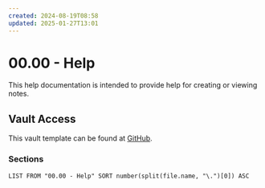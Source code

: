 ```yaml
---
created: 2024-08-19T08:58
updated: 2025-01-27T13:01
---
```

# 00.00 - Help

This help documentation is intended to provide help for creating or viewing notes.

## Vault Access

This vault template can be found at [GitHub](https://github.com/530Digital/management-field-notes).

### Sections

```dataview
LIST FROM "00.00 - Help" SORT number(split(file.name, "\.")[0]) ASC
```
